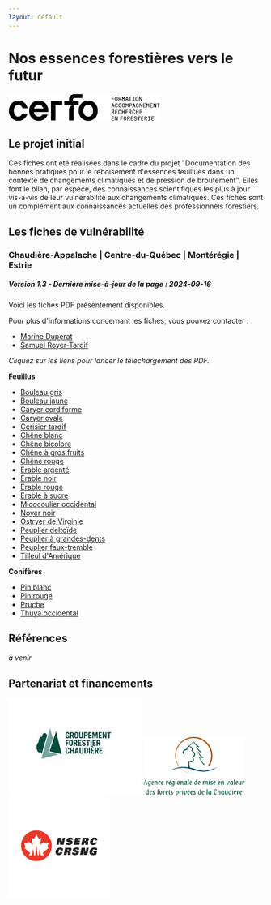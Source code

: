 ```yaml
---
layout: default
---
```


# Nos essences forestières vers le futur 
<img src="./CERFO-logo-horizontal-descripteur-noir.png" alt="Logo de l'entreprise" style="max-width: 300px;">



## Le projet initial
Ces fiches ont été réalisées dans le cadre du projet "Documentation des bonnes pratiques pour le reboisement d'essences feuillues dans un contexte de changements climatiques et de pression de broutement".
Elles font le bilan, par espèce, des connaissances scientifiques les plus à jour vis-à-vis de leur vulnérabilité aux changements climatiques. 
Ces fiches sont un complément aux connaissances actuelles des professionnels forestiers. 

## Les fiches de vulnérabilité
### Chaudière-Appalache | Centre-du-Québec | Montérégie | Estrie
##### *Version 1.3 - Dernière mise-à-jour de la page : 2024-09-16* 

Voici les fiches PDF présentement disponibles.


Pour plus d'informations concernant les fiches, vous pouvez contacter :
* [Marine Duperat](mailto:mduperat@cerfo.qc.ca)
* [Samuel Royer-Tardif](mailto:sroyertardif@cerfo.qc.ca)


*Cliquez sur les liens pour lancer le téléchargement des PDF.*



**Feuillus**
* [Bouleau gris](./BOG_v1.3.pdf)  
* [Bouleau jaune](./BOJ_vf1.3.pdf)  
* [Caryer cordiforme](./CAC_vf1.3.pdf)  
* [Caryer ovale](./CAF_v1.3.pdf)  
* [Cerisier tardif](./CET_vf1.3.pdf)  
* [Chêne blanc](./CHB_v1.3.pdf)  
* [Chêne bicolore](./CHE_vf1.3.pdf)  
* [Chêne à gros fruits](./CHG_vf1.3.pdf)  
* [Chêne rouge](./CHR_vf1.3.pdf)  
* [Érable argenté](./ERA_vf1.3.pdf)
* [Érable noir](./ERN_v1.3.pdf)
* [Érable rouge](./ERR_vf1.3.pdf)
* [Érable à sucre](./ERS_vf1.3.pdf)
* [Micocoulier occidental](./CEO_v1.3.pdf)  
* [Noyer noir](./NON_vf1.3.pdf)
* [Ostryer de Virginie](./OSV_v1.3.pdf)
* [Peuplier deltoïde](./PED_v1.3.pdf)
* [Peuplier à grandes-dents](./PEG_vf1.3.pdf)
* [Peuplier faux-tremble](./PET_v1.3.pdf)
* [Tilleul d'Amérique](./TIL_vf1.3.pdf)  


**Conifères**
* [Pin blanc](./PIB_v1.3.pdf)
* [Pin rouge](./PIR_v1.3.pdf)
* [Pruche](./PRU_vf1.3.pdf)
* [Thuya occidental](./THO_v1.3.pdf)


## Références 

*à venir* 



## Partenariat et financements
 <img src="./logo_GFchaudieres.jpg" alt="Logo groupement forestier" style="max-width: 300px;">
 <img src="./Agence_FPC-GRAND.png" alt="Logo Agence" style="max-width: 200px;">
 <img src="./crsng.png" alt="Logo Agence" style="max-width: 200px;">


<head>
<!-- Google tag (gtag.js) -->
<script async src="https://www.googletagmanager.com/gtag/js?id=G-G7KFNSSTS6"></script>
<script>
  window.dataLayer = window.dataLayer || [];
  function gtag(){dataLayer.push(arguments);}
  gtag('js', new Date());

  gtag('config', 'G-G7KFNSSTS6');
</script>
</head>
